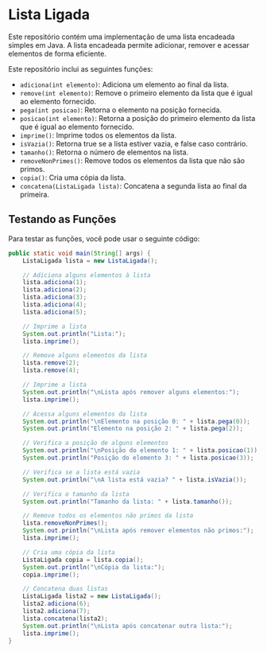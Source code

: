 # Lista Ligada

Este repositório contém uma implementação de uma lista encadeada simples em Java. A lista encadeada permite adicionar, remover e acessar elementos de forma eficiente.

Este repositório inclui as seguintes funções:

- `adiciona(int elemento)`: Adiciona um elemento ao final da lista.
- `remove(int elemento)`: Remove o primeiro elemento da lista que é igual ao elemento fornecido.
- `pega(int posicao)`: Retorna o elemento na posição fornecida.
- `posicao(int elemento)`: Retorna a posição do primeiro elemento da lista que é igual ao elemento fornecido.
- `imprime()`: Imprime todos os elementos da lista.
- `isVazia()`: Retorna true se a lista estiver vazia, e false caso contrário.
- `tamanho()`: Retorna o número de elementos na lista.
- `removeNonPrimes()`: Remove todos os elementos da lista que não são primos.
- `copia()`: Cria uma cópia da lista.
- `concatena(ListaLigada lista)`: Concatena a segunda lista ao final da primeira.

## Testando as Funções

Para testar as funções, você pode usar o seguinte código:

```java
public static void main(String[] args) {
    ListaLigada lista = new ListaLigada();

    // Adiciona alguns elementos à lista
    lista.adiciona(1);
    lista.adiciona(2);
    lista.adiciona(3);
    lista.adiciona(4);
    lista.adiciona(5);

    // Imprime a lista
    System.out.println("Lista:");
    lista.imprime();

    // Remove alguns elementos da lista
    lista.remove(2);
    lista.remove(4);

    // Imprime a lista
    System.out.println("\nLista após remover alguns elementos:");
    lista.imprime();

    // Acessa alguns elementos da lista
    System.out.println("\nElemento na posição 0: " + lista.pega(0));
    System.out.println("Elemento na posição 2: " + lista.pega(2));

    // Verifica a posição de alguns elementos
    System.out.println("\nPosição do elemento 1: " + lista.posicao(1));
    System.out.println("Posição do elemento 3: " + lista.posicao(3));

    // Verifica se a lista está vazia
    System.out.println("\nA lista está vazia? " + lista.isVazia());

    // Verifica o tamanho da lista
    System.out.println("Tamanho da lista: " + lista.tamanho());

    // Remove todos os elementos não primos da lista
    lista.removeNonPrimes();
    System.out.println("\nLista após remover elementos não primos:");
    lista.imprime();

    // Cria uma cópia da lista
    ListaLigada copia = lista.copia();
    System.out.println("\nCópia da lista:");
    copia.imprime();

    // Concatena duas listas
    ListaLigada lista2 = new ListaLigada();
    lista2.adiciona(6);
    lista2.adiciona(7);
    lista.concatena(lista2);
    System.out.println("\nLista após concatenar outra lista:");
    lista.imprime();
}
